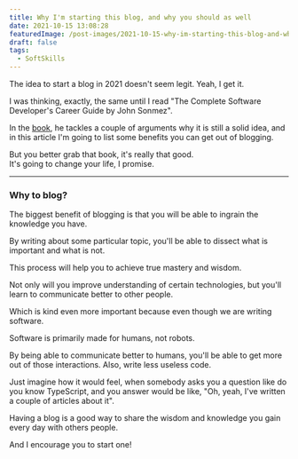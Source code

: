 ```yaml
---
title: Why I'm starting this blog, and why you should as well
date: 2021-10-15 13:08:28
featuredImage: /post-images/2021-10-15-why-im-starting-this-blog-and-why-you-should-as-well.webp
draft: false
tags:
  - SoftSkills
---
```


The idea to start a blog in 2021 doesn't seem legit. Yeah, I get it.

I was thinking, exactly, the same until I read "The Complete Software Developer's Career Guide by John Sonmez".

In the [book](https://www.amazon.com/Complete-Software-Developers-Career-Guide-ebook/dp/B073X6GNJ1), he tackles a couple of arguments why it is still a solid idea, and in this article I'm going to list some benefits you can get out of blogging.

But you better grab that book, it's really that good.  
It's going to change your life, I promise.

---

### Why to blog?

The biggest benefit of blogging is that you will be able to ingrain the knowledge you have.

By writing about some particular topic, you'll be able to dissect what is important and what is not.

This process will help you to achieve true mastery and wisdom.

Not only will you improve understanding of certain technologies, but you'll learn to communicate better to other people.

Which is kind even more important because even though we are writing software.

Software is primarily made for humans, not robots.

By being able to communicate better to humans, you'll be able to get more out of those interactions. Also, write less useless code.

Just imagine how it would feel, when somebody asks you a question like do you know TypeScript, and you answer would be like, "Oh, yeah, I've written a couple of articles about it".

Having a blog is a good way to share the wisdom and knowledge you gain every day with others people.

And I encourage you to start one!
